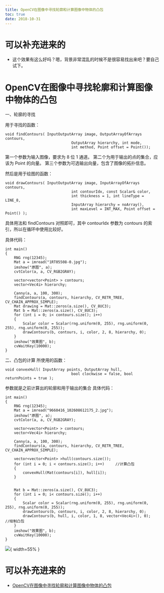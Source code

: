 ```yaml
---
title: OpenCV在图像中寻找轮廓和计算图像中物体的凸包
toc: true
date: 2018-10-31
---
```

# 可以补充进来的

- 这个效果有这么好吗？嗯，背景非常混乱的时候不是很容易找出来吧？要自己试下。


# OpenCV在图像中寻找轮廓和计算图像中物体的凸包



一、轮廓的寻找


用于寻找的函数：

```
void findContours( InputOutputArray image, OutputArrayOfArrays contours,
​                              OutputArray hierarchy, int mode,
​                              int method, Point offset = Point());
```

第一个参数为输入图像，要求为 8 位 1 通道。
第二个为用于输出的点的集合，应该为 Point 的向量。
第三个参数为可选输出向量，包含了图像的拓扑信息。

然后是用于绘图的函数：

```
void drawContours( InputOutputArray image, InputArrayOfArrays contours,
​                              int contourIdx, const Scalar& color,
​                              int thickness = 1, int lineType = LINE_8,
​                              InputArray hierarchy = noArray(),
​                              int maxLevel = INT_MAX, Point offset = Point() );
```

具体用法和 findContours 对照即可，其中 contourIdx 参数为 contours 的索引，所以在循环中使用比较好。

具体代码：

```
int main()
{
​    RNG rng(12345);
​    Mat a = imread("1RT05508-0.jpg");
​    imshow("原图", a);
​    cvtColor(a, a, CV_RGB2GRAY);

    vector<vector<Point> > contours;
    vector<Vec4i> hierarchy;

    Canny(a, a, 100, 300);
    findContours(a, contours, hierarchy, CV_RETR_TREE, CV_CHAIN_APPROX_SIMPLE);
    Mat drawing = Mat::zeros(a.size(), CV_8UC3);
    Mat b = Mat::zeros(a.size(), CV_8UC3);
    for (int i = 0; i< contours.size(); i++)
    {
        Scalar color = Scalar(rng.uniform(0, 255), rng.uniform(0, 255), rng.uniform(0, 255));
        drawContours(b, contours, i, color, 2, 8, hierarchy, 0);
    }
    imshow("效果图", b);
    cvWaitKey(10000);
}
```


二、凸包的计算
所使用的函数：


```
void convexHull( InputArray points, OutputArray hull,
​                              bool clockwise = false, bool returnPoints = true );
```



参数就是之前计算出的轮廓和用于输出的集合
具体代码：



```
int main()
{
​    RNG rng(12345);
​    Mat a = imread("9660416_102608612175_2.jpg");
​    imshow("原图", a);
​    cvtColor(a, a, CV_RGB2GRAY);

    vector<vector<Point> > contours;
    vector<Vec4i> hierarchy;

    Canny(a, a, 100, 300);
    findContours(a, contours, hierarchy, CV_RETR_TREE, CV_CHAIN_APPROX_SIMPLE);

    vector<vector<Point> >hull(contours.size());
    for (int i = 0; i < contours.size(); i++)     //计算凸包
    {
        convexHull(Mat(contours[i]), hull[i]);
    }


    Mat b = Mat::zeros(a.size(), CV_8UC3);
    for (int i = 0; i< contours.size(); i++)
    {
        Scalar color = Scalar(rng.uniform(0, 255), rng.uniform(0, 255), rng.uniform(0, 255));
        drawContours(b, contours, i, color, 2, 8, hierarchy, 0);
        drawContours(b, hull, i, color, 1, 8, vector<Vec4i>(), 0);    //绘制凸包
    }
    imshow("效果图", b);
    cvWaitKey(10000);
}
```


![](http://images.iterate.site/blog/image/181031/hi6bGJIfJe.png?imageslim){ width=55% }





# 可以补充进来的

- [OpenCV在图像中寻找轮廓和计算图像中物体的凸包](https://blog.csdn.net/qq_22033759/article/details/48290213?utm_source=blogkpcl13)
